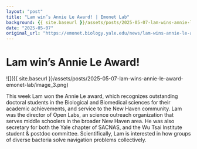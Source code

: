 ```yaml
---
layout: "post"
title: "Lam win’s Annie Le Award! | Emonet Lab"
background: {{ site.baseurl }}/assets/posts/2025-05-07-lam-wins-annie-le-award-emonet-lab/image_3.png
date: "2025-05-07"
original_url: "https://emonet.biology.yale.edu/news/lam-wins-annie-le-award"
---
```

# Lam win’s Annie Le Award!

![]({{ site.baseurl }}/assets/posts/2025-05-07-lam-wins-annie-le-award-emonet-lab/image_3.png)

This week Lam won the Annie Le award, which recognizes outstanding doctoral students in the Biological and Biomedical sciences for their academic achievements, and service to the New Haven community. Lam was the director of Open Labs, an science outreach organization that serves middle schoolers in the broader New Haven area. He was also secretary for both the Yale chapter of SACNAS, and the Wu Tsai Institute student & postdoc committee. Scientifically, Lam is interested in how groups of diverse bacteria solve navigation problems collectively.